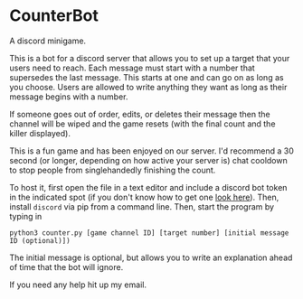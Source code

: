 # CounterBot
 A discord minigame.

This is a bot for a discord server that allows you to set up a target that your users need to reach. Each message must start with a number that supersedes the last message. This starts at one and can go on as long as you choose. Users are allowed to write anything they want as long as their message begins with a number.

If someone goes out of order, edits, or deletes their message then the channel will be wiped and the game resets (with the final count and the killer displayed).

This is a fun game and has been enjoyed on our server. I'd recommend a 30 second (or longer, depending on how active your server is) chat cooldown to stop people from singlehandedly finishing the count.

To host it, first open the file in a text editor and include a discord bot token in the indicated spot (if you don't know how to get one [look here](https://www.writebots.com/discord-bot-token/)). Then, install ``discord`` via pip from a command line. Then, start the program by typing in 

``python3 counter.py [game channel ID] [target number] [initial message ID (optional)])`` 

The initial message is optional, but allows you to write an explanation ahead of time that the bot will ignore.

If you need any help hit up my email.